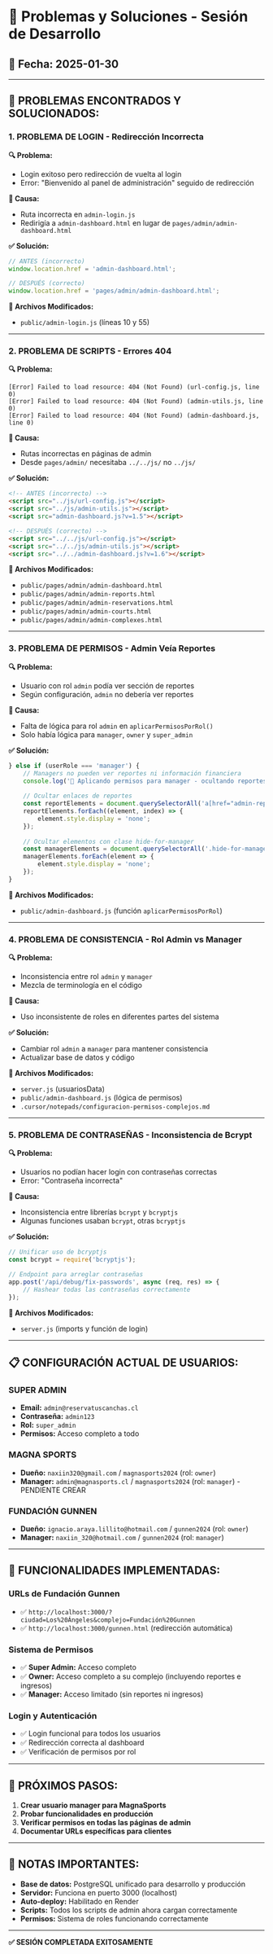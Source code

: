 # 🔧 Problemas y Soluciones - Sesión de Desarrollo

## 📅 Fecha: 2025-01-30

---

## 🚨 **PROBLEMAS ENCONTRADOS Y SOLUCIONADOS:**

### **1. PROBLEMA DE LOGIN - Redirección Incorrecta**
**🔍 Problema:** 
- Login exitoso pero redirección de vuelta al login
- Error: "Bienvenido al panel de administración" seguido de redirección

**🔧 Causa:** 
- Ruta incorrecta en `admin-login.js`
- Redirigía a `admin-dashboard.html` en lugar de `pages/admin/admin-dashboard.html`

**✅ Solución:**
```javascript
// ANTES (incorrecto)
window.location.href = 'admin-dashboard.html';

// DESPUÉS (correcto)
window.location.href = 'pages/admin/admin-dashboard.html';
```

**📁 Archivos Modificados:**
- `public/admin-login.js` (líneas 10 y 55)

---

### **2. PROBLEMA DE SCRIPTS - Errores 404**
**🔍 Problema:**
```
[Error] Failed to load resource: 404 (Not Found) (url-config.js, line 0)
[Error] Failed to load resource: 404 (Not Found) (admin-utils.js, line 0)
[Error] Failed to load resource: 404 (Not Found) (admin-dashboard.js, line 0)
```

**🔧 Causa:**
- Rutas incorrectas en páginas de admin
- Desde `pages/admin/` necesitaba `../../js/` no `../js/`

**✅ Solución:**
```html
<!-- ANTES (incorrecto) -->
<script src="../js/url-config.js"></script>
<script src="../js/admin-utils.js"></script>
<script src="admin-dashboard.js?v=1.5"></script>

<!-- DESPUÉS (correcto) -->
<script src="../../js/url-config.js"></script>
<script src="../../js/admin-utils.js"></script>
<script src="../../admin-dashboard.js?v=1.6"></script>
```

**📁 Archivos Modificados:**
- `public/pages/admin/admin-dashboard.html`
- `public/pages/admin/admin-reports.html`
- `public/pages/admin/admin-reservations.html`
- `public/pages/admin/admin-courts.html`
- `public/pages/admin/admin-complexes.html`

---

### **3. PROBLEMA DE PERMISOS - Admin Veía Reportes**
**🔍 Problema:**
- Usuario con rol `admin` podía ver sección de reportes
- Según configuración, `admin` no debería ver reportes

**🔧 Causa:**
- Falta de lógica para rol `admin` en `aplicarPermisosPorRol()`
- Solo había lógica para `manager`, `owner` y `super_admin`

**✅ Solución:**
```javascript
} else if (userRole === 'manager') {
    // Managers no pueden ver reportes ni información financiera
    console.log('🔐 Aplicando permisos para manager - ocultando reportes');
    
    // Ocultar enlaces de reportes
    const reportElements = document.querySelectorAll('a[href="admin-reports.html"]');
    reportElements.forEach((element, index) => {
        element.style.display = 'none';
    });
    
    // Ocultar elementos con clase hide-for-manager
    const managerElements = document.querySelectorAll('.hide-for-manager');
    managerElements.forEach(element => {
        element.style.display = 'none';
    });
}
```

**📁 Archivos Modificados:**
- `public/admin-dashboard.js` (función `aplicarPermisosPorRol`)

---

### **4. PROBLEMA DE CONSISTENCIA - Rol Admin vs Manager**
**🔍 Problema:**
- Inconsistencia entre rol `admin` y `manager`
- Mezcla de terminología en el código

**🔧 Causa:**
- Uso inconsistente de roles en diferentes partes del sistema

**✅ Solución:**
- Cambiar rol `admin` a `manager` para mantener consistencia
- Actualizar base de datos y código

**📁 Archivos Modificados:**
- `server.js` (usuariosData)
- `public/admin-dashboard.js` (lógica de permisos)
- `.cursor/notepads/configuracion-permisos-complejos.md`

---

### **5. PROBLEMA DE CONTRASEÑAS - Inconsistencia de Bcrypt**
**🔍 Problema:**
- Usuarios no podían hacer login con contraseñas correctas
- Error: "Contraseña incorrecta"

**🔧 Causa:**
- Inconsistencia entre librerías `bcrypt` y `bcryptjs`
- Algunas funciones usaban `bcrypt`, otras `bcryptjs`

**✅ Solución:**
```javascript
// Unificar uso de bcryptjs
const bcrypt = require('bcryptjs');

// Endpoint para arreglar contraseñas
app.post('/api/debug/fix-passwords', async (req, res) => {
    // Hashear todas las contraseñas correctamente
});
```

**📁 Archivos Modificados:**
- `server.js` (imports y función de login)

---

## 📋 **CONFIGURACIÓN ACTUAL DE USUARIOS:**

### **SUPER ADMIN**
- **Email:** `admin@reservatuscanchas.cl`
- **Contraseña:** `admin123`
- **Rol:** `super_admin`
- **Permisos:** Acceso completo a todo

### **MAGNA SPORTS**
- **Dueño:** `naxiin320@gmail.com` / `magnasports2024` (rol: `owner`)
- **Manager:** `admin@magnasports.cl` / `magnasports2024` (rol: `manager`) - PENDIENTE CREAR

### **FUNDACIÓN GUNNEN**
- **Dueño:** `ignacio.araya.lillito@hotmail.com` / `gunnen2024` (rol: `owner`)
- **Manager:** `naxiin_320@hotmail.com` / `gunnen2024` (rol: `manager`)

---

## 🎯 **FUNCIONALIDADES IMPLEMENTADAS:**

### **URLs de Fundación Gunnen**
- ✅ `http://localhost:3000/?ciudad=Los%20Ángeles&complejo=Fundación%20Gunnen`
- ✅ `http://localhost:3000/gunnen.html` (redirección automática)

### **Sistema de Permisos**
- ✅ **Super Admin:** Acceso completo
- ✅ **Owner:** Acceso completo a su complejo (incluyendo reportes e ingresos)
- ✅ **Manager:** Acceso limitado (sin reportes ni ingresos)

### **Login y Autenticación**
- ✅ Login funcional para todos los usuarios
- ✅ Redirección correcta al dashboard
- ✅ Verificación de permisos por rol

---

## 🔄 **PRÓXIMOS PASOS:**

1. **Crear usuario manager para MagnaSports**
2. **Probar funcionalidades en producción**
3. **Verificar permisos en todas las páginas de admin**
4. **Documentar URLs específicas para clientes**

---

## 📝 **NOTAS IMPORTANTES:**

- **Base de datos:** PostgreSQL unificado para desarrollo y producción
- **Servidor:** Funciona en puerto 3000 (localhost)
- **Auto-deploy:** Habilitado en Render
- **Scripts:** Todos los scripts de admin ahora cargan correctamente
- **Permisos:** Sistema de roles funcionando correctamente

---

**✅ SESIÓN COMPLETADA EXITOSAMENTE**
